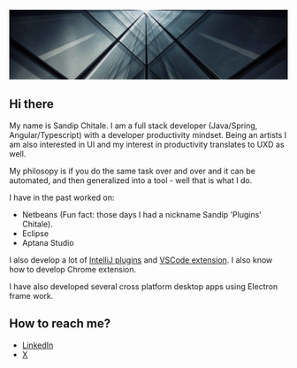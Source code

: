 ![Header](background.jpeg)
## Hi there


My name is Sandip Chitale. I am a full stack developer (Java/Spring, Angular/Typescript) with a developer productivity mindset. Being an artists I am also interested in UI and my interest in productivity translates to UXD as well.

My philosopy is if you do the same task over and over and it can be automated, and then generalized into a tool - well that is what I do.

I have in the past worked on:

- Netbeans (Fun fact: those days I had a nickname Sandip 'Plugins' Chitale).
- Eclipse
- Aptana Studio

I also develop a lot of [IntelliJ plugins](https://plugins.jetbrains.com/vendor/50612aa4-f7b0-4e48-b265-cee3952604e7) and [VSCode extension](https://marketplace.visualstudio.com/publishers/sandipchitale). I also know how to develop Chrome extension.

I have also developed several cross platform desktop apps using Electron frame work.

## How to reach me?

- [LinkedIn](https://www.linkedin.com/in/sandipchitale/)
- [X](https://x.com/sandipchitale)

